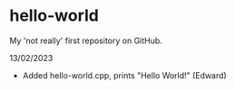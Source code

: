 # hello-world
My 'not really' first repository on GitHub.

13/02/2023
- Added hello-world.cpp, prints "Hello World!" (Edward)